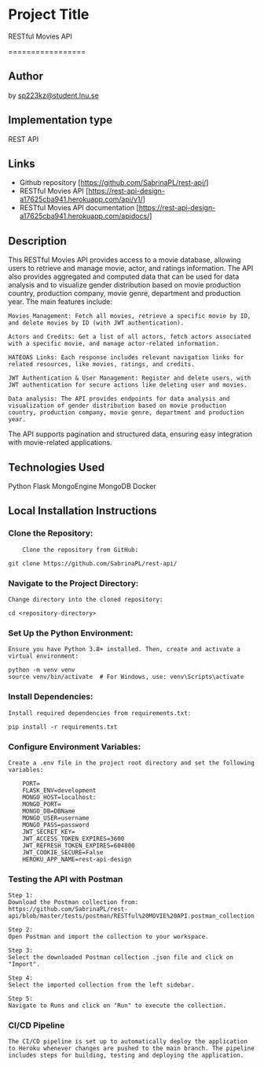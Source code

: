# Project Title

RESTful Movies API

=================

## Author

by <sp223kz@student.lnu.se>

## Implementation type

REST API

## Links

- Github repository [https://github.com/SabrinaPL/rest-api/]
- RESTful Movies API [https://rest-api-design-a17625cba941.herokuapp.com/api/v1/]
- RESTful Movies API documentation [https://rest-api-design-a17625cba941.herokuapp.com/apidocs/]

## Description

This RESTful Movies API provides access to a movie database, allowing users to retrieve and manage movie, actor, and ratings information. The API also provides aggregated and computed data that can be used for data analysis and to visualize gender distribution based on movie production country, production company, movie genre, department and production year. The main features include:

    Movies Management: Fetch all movies, retrieve a specific movie by ID, and delete movies by ID (with JWT authentication).

    Actors and Credits: Get a list of all actors, fetch actors associated with a specific movie, and manage actor-related information.

    HATEOAS Links: Each response includes relevant navigation links for related resources, like movies, ratings, and credits.

    JWT Authentication & User Management: Register and delete users, with JWT authentication for secure actions like deleting user and movies.

    Data analysis: The API provides endpoints for data analysis and visualization of gender distribution based on movie production country, production company, movie genre, department and production year.

The API supports pagination and structured data, ensuring easy integration with movie-related applications.

## Technologies Used

Python
Flask
MongoEngine
MongoDB
Docker

## Local Installation Instructions

### Clone the Repository:

        Clone the repository from GitHub:

    git clone https://github.com/SabrinaPL/rest-api/

### Navigate to the Project Directory:

    Change directory into the cloned repository:

    cd <repository-directory>

### Set Up the Python Environment:

    Ensure you have Python 3.8+ installed. Then, create and activate a virtual environment:

    python -m venv venv
    source venv/bin/activate  # For Windows, use: venv\Scripts\activate

### Install Dependencies:

    Install required dependencies from requirements.txt:

    pip install -r requirements.txt

### Configure Environment Variables:

    Create a .env file in the project root directory and set the following variables:

        PORT=
        FLASK_ENV=development
        MONGO_HOST=localhost:
        MONGO_PORT=
        MONGO_DB=DBName
        MONGO_USER=username
        MONGO_PASS=password
        JWT_SECRET_KEY=
        JWT_ACCESS_TOKEN_EXPIRES=3600
        JWT_REFRESH_TOKEN_EXPIRES=604800
        JWT_COOKIE_SECURE=False
        HEROKU_APP_NAME=rest-api-design

### Testing the API with Postman

    Step 1:
    Download the Postman collection from: https://github.com/SabrinaPL/rest-api/blob/master/tests/postman/RESTful%20MOVIE%20API.postman_collection.json

    Step 2:
    Open Postman and import the collection to your workspace.

    Step 3:
    Select the downloaded Postman collection .json file and click on "Import".

    Step 4:
    Select the imported collection from the left sidebar.

    Step 5:
    Navigate to Runs and click on "Run" to execute the collection.

### CI/CD Pipeline

    The CI/CD pipeline is set up to automatically deploy the application to Heroku whenever changes are pushed to the main branch. The pipeline includes steps for building, testing and deploying the application.
